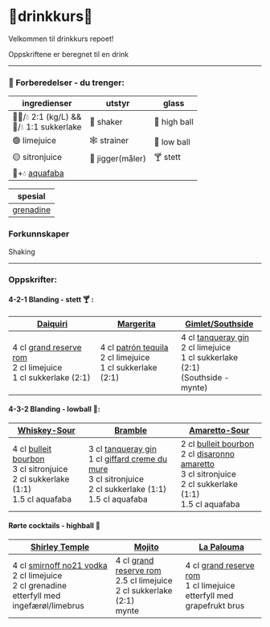 # 🍹drinkkurs🍹
Velkommen til drinkkurs repoet!

Oppskriftene er beregnet til en drink

---

### 🤹 Forberedelser - du trenger:

| ingredienser                                             | utstyr           | glass       |
|----------------------------------------------------------|------------------|------------|
| 🍬🍬/💧 2:1 (kg/L) && <br> 🍬/💧 1:1 sukkerlake          | 💪 shaker        |🥛 high ball |
| 🟢 limejuice                                             | 🕸 strainer      |🥃 low ball  |
| 🟡 sitronjuice                                           | 📏 jigger(måler) |🍸 stett     |
| 🫘+💧 [aquafaba](https://en.wikipedia.org/wiki/Aquafaba) |                  |


| spesial                                                  |
|----------------------------------------------------------|
| [grenadine](https://en.wikipedia.org/wiki/Grenadine)     |

### Forkunnskaper

Shaking

----
### Oppskrifter:

#### 4-2-1 Blanding - stett 🍸 :

| [**Daiquiri**](oppskrifter/daiquiri.md)                               | [**Margerita**](oppskrifter/margerita.md)                         | [**Gimlet/Southside**](oppskrifter/gimlet.md)                                                                                                                         |
|----------------------------------------------------------------|--------------------------------|-----------------------------------------------------------------------------------------------------------------------------------------------------------------------|
| 4 cl [grand reserve rom](https://www.vinmonopolet.no/Land/Barbados/Plantation-Rum-Grande-Reserve-Barbados/p/1918001) <br>2 cl limejuice<br>1 cl sukkerlake (2:1) | 4 cl [patrón tequila](https://www.vinmonopolet.no/Land/Mexico/Patr%C3%B3n-Silver/p/5949101) <br>2 cl limejuice<br>1 cl sukkerlake (2:1) | 4 cl [tanqueray gin](https://www.vinmonopolet.no/Land/England/Tanqueray-London-Dry-Gin/p/1201401) <br>2 cl limejuice<br>1 cl sukkerlake (2:1)<br> (Southside - mynte) |


#### 4-3-2 Blanding - lowball 🥃:
| [**Whiskey-Sour**](oppskrifter/whiskey-sour.md)                                                                                                                                    | [**Bramble**](oppskrifter/bramble.md)                                                                                                                                                                                                                                                           | [**Amaretto-Sour**](oppskrifter/amaretto-sour.md)                                                                                                                                                                                                                                       |
|------------------------------------------------------------------------------------------------------------------------------------------------------------------------------------|-------------------------------------------------------------------------------------------------------------------------------------------------------------------------------------------------------------------------------------------------------------------------------------------------|-----------------------------------------------------------------------------------------------------------------------------------------------------------------------------------------------------------------------------------------------------------------------------------------|
| 4 cl [bulleit bourbon](https://www.vinmonopolet.no/Land/USA/Kentucky/Bulleit-Kentucky-Straight-Bourbon/p/1671101) <br>3 cl sitronjuice<br>2 cl sukkerlake (1:1)<br>1.5 cl aquafaba | 3 cl [tanqueray gin](https://www.vinmonopolet.no/Land/England/Tanqueray-London-Dry-Gin/p/1201401)<br> 1 cl [giffard creme du mure](https://www.vinmonopolet.no/Land/Frankrike/Loire/Giffard-Cr%C3%A8me-de-M%C3%BBre/p/7392702) <br>3 cl sitronjuice<br>2 cl sukkerlake (1:1)<br>1.5 cl aquafaba | 2 cl [bulleit bourbon](https://www.vinmonopolet.no/Land/USA/Kentucky/Bulleit-Kentucky-Straight-Bourbon/p/1671101) <br> 2 cl [disaronno amaretto](https://www.vinmonopolet.no/Land/Italia/DiSaronno-Amaretto/p/4322802) <br>3 cl sitronjuice<br>2 cl sukkerlake (1:1)<br>1.5 cl aquafaba |

#### Rørte cocktails - highball 🥛
| [**Shirley Temple**](oppskrifter/shirleyTemple.md)                                                                                                                      | [**Mojito**](oppskrifter/mojito.md)                                                                                                                                         | [**La Palouma**](oppskrifter/gimlet.md)                                                                                                                                  |
|-------------------------------------------------------------------------------------------------------------------------------------------------------------------------|-----------------------------------------------------------------------------------------------------------------------------------------------------------------------------|--------------------------------------------------------------------------------------------------------------------------------------------------------------------------|
| 4 cl [smirnoff no21 vodka](https://www.vinmonopolet.no/Land/England/Smirnoff-No-21/p/1206801) <br>2 cl limejuice<br>2 cl grenadine<br> etterfyll med ingefærøl/limebrus | 4 cl [grand reserve rom](https://www.vinmonopolet.no/Land/Barbados/Plantation-Rum-Grande-Reserve-Barbados/p/1918001) <br>2.5 cl limejuice<br>2 cl sukkerlake (2:1)<br>mynte | 4 cl [grand reserve rom](https://www.vinmonopolet.no/Land/Barbados/Plantation-Rum-Grande-Reserve-Barbados/p/1918001) <br>1 cl limejuice<br>etterfyll med grapefrukt brus |
